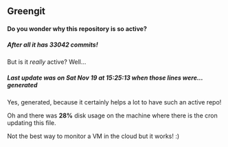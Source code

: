 ## Greengit

#### Do you wonder why this repository is so active?

##### After all it has 33042 commits!

But is it *really* active? Well...

##### Last update was on Sat Nov 19 at 15:25:13 when those lines were... generated

Yes, generated, because it certainly helps a lot to have such an active repo!

Oh and there was **28%** disk usage on the machine
where there is the cron updating this file.

Not the best way to monitor a VM in the cloud but it works! :)
